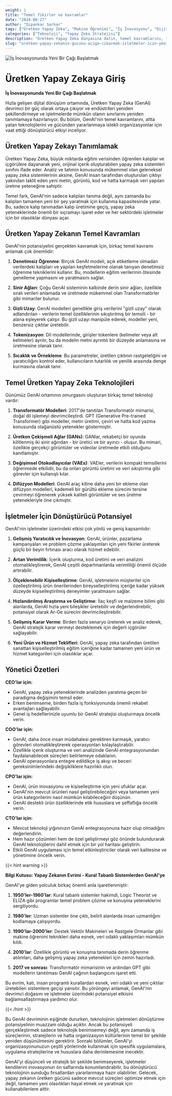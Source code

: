 ```yaml
---
weight: 1
title: "Temel fikirler ve kavramlar"
date: "2024-08-27"
author: "Dipankar Sarkar"
tags: ["Üretken Yapay Zeka", "Makine Öğrenimi", "İş İnovasyonu", "Dijital Dönüşüm"]
categories: ["Teknoloji", "Yapay Zeka Stratejisi"]
description: "Üretken Yapay Zeka dünyasına dalın, temel kavramlarını, teknolojilerini ve işletmeler için sektörler genelinde dönüştürücü potansiyelini anlayın."
slug: "uretken-yapay-zekanin-gucunu-aciga-cikarmak-isletmeler-icin-yeni-bir-donem"
---
```


![İş İnovasyonunda Yeni Bir Çağı Başlatmak](/1.png)

# Üretken Yapay Zekaya Giriş
**İş İnovasyonunda Yeni Bir Çağı Başlatmak**

Hızla gelişen dijital dönüşüm ortamında, Üretken Yapay Zeka (GenAI) devrimci bir güç olarak ortaya çıkıyor ve endüstrileri yeniden şekillendirmeye ve işletmelerde mümkün olanın sınırlarını yeniden tanımlamaya hazırlanıyor. Bu bölüm, GenAI'nin temel kavramlarını, altta yatan teknolojilerini ve gücünden yararlanmaya istekli organizasyonlar için vaat ettiği dönüştürücü etkiyi inceliyor.

## Üretken Yapay Zekayı Tanımlamak

Üretken Yapay Zeka, büyük miktarda eğitim verisinden öğrenilen kalıplar ve içgörülere dayanarak yeni, orijinal içerik oluşturabilen yapay zeka sistemleri sınıfını ifade eder. Analiz ve tahmin konusunda mükemmel olan geleneksel yapay zeka sistemlerinin aksine, GenAI insan tarafından oluşturulan çıktıyı yakından taklit eden yeni metin, görüntü, kod ve hatta karmaşık veri yapıları üretme yeteneğine sahiptir.

Temel fark, GenAI'nin sadece kalıpları tanıma değil, aynı zamanda bu kalıpları tamamen yeni bir şey yaratmak için kullanma kapasitesinde yatar. Bu, sadece kalıp tanımadan kalıp üretimine geçiş, yapay zeka yeteneklerinde önemli bir sıçramayı işaret eder ve her sektördeki işletmeler için bir olasılıklar dünyası açar.

## Üretken Yapay Zekanın Temel Kavramları

GenAI'nin potansiyelini gerçekten kavramak için, birkaç temel kavramı anlamak çok önemlidir:

1. **Denetimsiz Öğrenme**: Birçok GenAI modeli, açık etiketleme olmadan verilerdeki kalıpları ve yapıları keşfetmelerine olanak tanıyan denetimsiz öğrenme tekniklerini kullanır. Bu, modellerin eğitim verilerinin ötesinde genelleme yapmasını ve yaratmasını sağlar.

2. **Sinir Ağları**: Çoğu GenAI sisteminin kalbinde derin sinir ağları, özellikle sıralı verileri anlamada ve üretmede mükemmel olan Transformatörler gibi mimariler bulunur.

3. **Gizli Uzay**: GenAI modelleri genellikle giriş verilerini "gizli uzay" olarak adlandırılan - verilerin temel özelliklerinin sıkıştırılmış bir temsili - bir alana eşleyerek çalışır. Bu gizli uzayı manipüle ederek, modeller yeni, benzersiz çıktılar üretebilir.

4. **Tokenizasyon**: Dil modellerinde, girişler tokenlere (kelimeler veya alt kelimeler) ayrılır, bu da modelin metni ayrıntılı bir düzeyde anlamasına ve üretmesine olanak tanır.

5. **Sıcaklık ve Örnekleme**: Bu parametreler, üretilen çıktının rastgeleliğini ve yaratıcılığını kontrol eder, kullanıcıların tutarlılık ve yenilik arasında denge kurmasına olanak tanır.

## Temel Üretken Yapay Zeka Teknolojileri

Günümüz GenAI ortamının omurgasını oluşturan birkaç temel teknoloji vardır:

1. **Transformatör Modelleri**: 2017'de tanıtılan Transformatör mimarisi, doğal dil işlemeyi devrimcileştirdi. GPT (Generative Pre-trained Transformer) gibi modeller, metin üretimi, çeviri ve hatta kod yazma konusunda olağanüstü yetenekler göstermiştir.

2. **Üretken Çekişmeli Ağlar (GANs)**: GANlar, rekabetçi bir oyunda kilitlenmiş iki sinir ağından - bir üretici ve bir ayırıcı - oluşur. Bu mimari, özellikle gerçekçi görüntüler ve videolar üretmede etkili olduğunu kanıtlamıştır.

3. **Değişimsel Otokodlayıcılar (VAEs)**: VAEler, verilerin kompakt temsillerini öğrenmede etkilidir, bu da onları görüntü üretimi ve veri sıkıştırma gibi görevler için kullanışlı kılar.

4. **Difüzyon Modelleri**: GenAI araç kitine daha yeni bir ekleme olan difüzyon modelleri, kademeli bir gürültü ekleme sürecini tersine çevirmeyi öğrenerek yüksek kaliteli görüntüler ve ses üretme yetenekleriyle öne çıkmıştır.

## İşletmeler İçin Dönüştürücü Potansiyel

GenAI'nin işletmeler üzerindeki etkisi çok yönlü ve geniş kapsamlıdır:

1. **Gelişmiş Yaratıcılık ve İnovasyon**: GenAI, ürünler, pazarlama kampanyaları ve problem çözme yaklaşımları için yeni fikirler üreterek güçlü bir beyin fırtınası aracı olarak hizmet edebilir.

2. **Artan Verimlilik**: İçerik oluşturma, kod üretimi ve veri analizini otomatikleştirerek, GenAI çeşitli departmanlarda verimliliği önemli ölçüde artırabilir.

3. **Ölçeklenebilir Kişiselleştirme**: GenAI, işletmelerin müşteriler için özelleştirilmiş ürün önerilerinden bireyselleştirilmiş içeriğe kadar yüksek düzeyde kişiselleştirilmiş deneyimler yaratmasını sağlar.

4. **Hızlandırılmış Araştırma ve Geliştirme**: İlaç keşfi ve malzeme bilimi gibi alanlarda, GenAI hızla yeni bileşikler üretebilir ve değerlendirebilir, potansiyel olarak Ar-Ge sürecini devrimcileştirebilir.

5. **Gelişmiş Karar Verme**: Birden fazla senaryo üreterek ve analiz ederek, GenAI stratejik karar vermeyi desteklemek için değerli içgörüler sağlayabilir.

6. **Yeni Ürün ve Hizmet Teklifleri**: GenAI, yapay zeka tarafından üretilen sanattan kişiselleştirilmiş eğitim içeriğine kadar tamamen yeni ürün ve hizmet kategorileri için olasılıklar açar.

## Yönetici Özetleri

**CEO'lar için:**
- GenAI, yapay zeka yeteneklerinde analizden yaratıma geçen bir paradigma değişimini temsil eder.
- Erken benimseme, birden fazla iş fonksiyonunda önemli rekabet avantajları sağlayabilir.
- Genel iş hedeflerinizle uyumlu bir GenAI stratejisi oluşturmaya öncelik verin.

**COO'lar için:**
- GenAI, daha önce insan müdahalesi gerektiren karmaşık, yaratıcı görevleri otomatikleştirerek operasyonları kolaylaştırabilir.
- Özellikle içerik oluşturma ve veri analizinde GenAI entegrasyonundan faydalanabilecek süreçleri belirlemeye odaklanın.
- GenAI operasyonlara entegre edildikçe iş akışı ve beceri gereksinimlerindeki değişikliklere hazırlıklı olun.

**CPO'lar için:**
- GenAI, ürün inovasyonu ve kişiselleştirme için yeni ufuklar açar.
- GenAI'nin mevcut ürünleri nasıl geliştirebileceğini veya tamamen yeni ürün kategorilerini nasıl mümkün kılabileceğini düşünün.
- GenAI destekli ürün özelliklerinde etik hususlara ve şeffaflığa öncelik verin.

**CTO'lar için:**
- Mevcut teknoloji yığınınızın GenAI entegrasyonuna hazır olup olmadığını değerlendirin.
- Hem hazır çözümleri hem de özel geliştirmeyi göz önünde bulundurarak GenAI teknolojilerini dahil etmek için bir yol haritası geliştirin.
- Etkili GenAI uygulaması için temel etkinleştiriciler olarak veri kalitesine ve yönetimine öncelik verin.

{{< hint warning >}}

**Bilgi Kutusu: Yapay Zekanın Evrimi - Kural Tabanlı Sistemlerden GenAI'ye**

GenAI'ye giden yolculuk birkaç önemli anla işaretlenmiştir:

1. **1950'ler-1960'lar**: Kural tabanlı sistemler hakimdi, Logic Theorist ve ELIZA gibi programlar temel problem çözme ve konuşma yeteneklerini sergiliyordu.

2. **1980'ler**: Uzman sistemler öne çıktı, belirli alanlarda insan uzmanlığını kodlamaya çalışıyordu.

3. **1990'lar-2000'ler**: Destek Vektör Makineleri ve Rastgele Ormanlar gibi makine öğrenimi teknikleri daha esnek, veri odaklı yaklaşımları mümkün kıldı.

4. **2010'lar**: Özellikle görüntü ve konuşma tanımada derin öğrenme atılımları, daha gelişmiş yapay zeka yetenekleri için zemin hazırladı.

5. **2017 ve sonrası**: Transformatör mimarisinin ve ardından GPT gibi modellerin tanıtılması GenAI çağının başlangıcını işaret etti.

Bu evrim, katı, insan programlı kurallardan esnek, veri odaklı ve yeni çıktılar üretebilen sistemlere geçişi yansıtır. Bu yörüngeyi anlamak, GenAI'nin devrimci doğasını ve işletmeler üzerindeki potansiyel etkisini bağlamsallaştırmaya yardımcı olur.

{{< /hint >}}

Bu GenAI devriminin eşiğinde dururken, teknolojinin işletmeleri dönüştürme potansiyelinin muazzam olduğu açıktır. Ancak bu potansiyeli gerçekleştirmek sadece teknolojik benimsemeyi değil, aynı zamanda iş süreçlerinin, stratejilerin ve hatta organizasyon kültürlerinin temel bir şekilde yeniden düşünülmesini gerektirir. Sonraki bölümler, GenAI'yi organizasyonunuzun çeşitli yönlerinde kullanmak için spesifik uygulamalara, uygulama stratejilerine ve hususlara daha derinlemesine inecektir.

GenAI'yi düşünceli ve stratejik bir şekilde benimseyerek, işletmeler kendilerini inovasyonun ön saflarında konumlandırabilir, bu dönüştürücü teknolojinin sunduğu fırsatlardan yararlanmaya hazır olabilirler. Gelecek, yapay zekanın üretken gücünü sadece mevcut süreçleri optimize etmek için değil, tamamen yeni olasılıkları hayal etmek ve yaratmak için kullanabilenlere aittir.